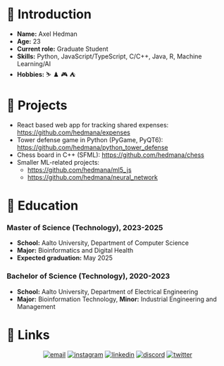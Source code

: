 # :wave: Introduction  

- **Name:** Axel Hedman
- **Age:** 23
- **Current role:** Graduate Student
- **Skills:** Python, JavaScript/TypeScript, C/C++, Java, R, Machine Learning/AI
- **Hobbies:** :skier: :chess_pawn: :video_game: :tent:

# :construction: Projects
- React based web app for tracking shared expenses: https://github.com/hedmana/expenses
- Tower defense game in Python (PyGame, PyQT6): https://github.com/hedmana/python_tower_defense
- Chess board in C++ (SFML): https://github.com/hedmana/chess
- Smaller ML-related projects: 
  - https://github.com/hedmana/ml5_js
  - https://github.com/hedmana/neural_network

# :school: Education

### Master of Science (Technology), 2023-2025
- **School:** Aalto University, Department of Computer Science
- **Major:** Bioinformatics and Digital Health
- **Expected graduation:** May 2025

### Bachelor of Science (Technology), 2020-2023
- **School:** Aalto University, Department of Electrical Engineering
- **Major:** Bioinformation Technology, **Minor:** Industrial Engineering and Management


# :link: Links

<p align="center">
  <a href="mailto:axelhedman00@gmail.com"><img src="https://img.icons8.com/color/96/000000/gmail.png" alt="email"/></a>
  <a href="https://www.instagram.com/hedman.axel/"><img src="https://img.icons8.com/color/96/000000/instagram-new.png" alt="instagram"/></a>
  <a href="https://www.linkedin.com/in/axel7/"><img src="https://img.icons8.com/color/96/000000/linkedin.png" alt="linkedin"/></a>
  <a href="https://discord.com/users/knappenh#7896"><img src="https://img.icons8.com/color/96/000000/discord-logo.png" alt="discord"/></a>
  <a href="https://twitter.com/knappen_h"><img src="https://img.icons8.com/color/96/000000/twitterx.png" alt="twitter"/></a>
</p>
